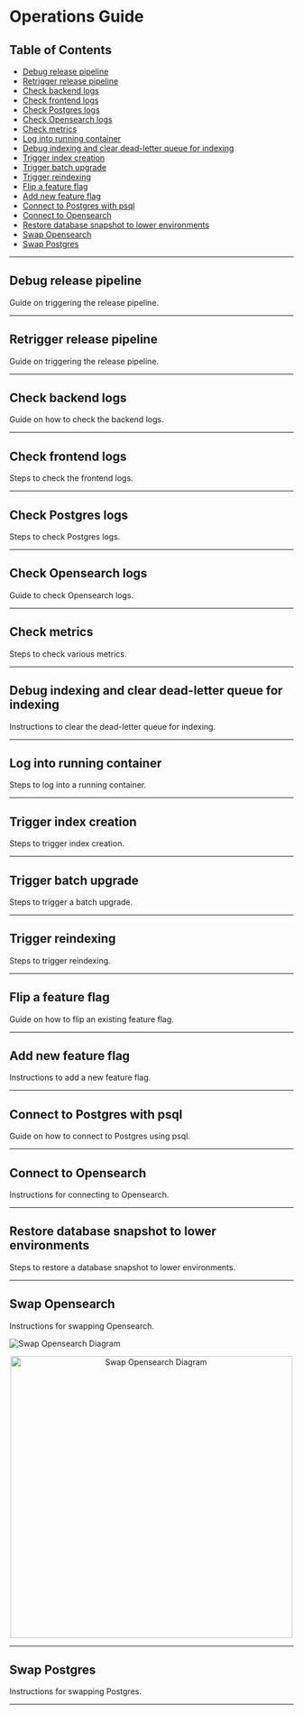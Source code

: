 # Operations Guide

## Table of Contents

- [Debug release pipeline](#debug-release-pipeline)
- [Retrigger release pipeline](#retrigger-release-pipeline)
- [Check backend logs](#check-backend-logs)
- [Check frontend logs](#check-frontend-logs)
- [Check Postgres logs](#check-postgres-logs)
- [Check Opensearch logs](#check-opensearch-logs)
- [Check metrics](#check-metrics)
- [Log into running container](#log-into-running-container)
- [Debug indexing and clear dead-letter queue for indexing](#debug-indexing-and-clear-dead-letter-queue-for-indexing)
- [Trigger index creation](#trigger-index-creation)
- [Trigger batch upgrade](#trigger-batch-upgrade)
- [Trigger reindexing](#trigger-reindexing)
- [Flip a feature flag](#flip-a-feature-flag)
- [Add new feature flag](#add-new-feature-flag)
- [Connect to Postgres with psql](#connect-to-postgres-with-psql)
- [Connect to Opensearch](#connect-to-opensearch)
- [Restore database snapshot to lower environments](#restore-database-snapshot-to-lower-environments)
- [Swap Opensearch](#swap-opensearch)
- [Swap Postgres](#swap-postgres)

---

## Debug release pipeline

Guide on triggering the release pipeline.

---

## Retrigger release pipeline

Guide on triggering the release pipeline.

---

## Check backend logs

Guide on how to check the backend logs.

---

## Check frontend logs

Steps to check the frontend logs.

---

## Check Postgres logs

Steps to check Postgres logs.

---

## Check Opensearch logs

Guide to check Opensearch logs.

---

## Check metrics

Steps to check various metrics.

---

## Debug indexing and clear dead-letter queue for indexing

Instructions to clear the dead-letter queue for indexing.

---

## Log into running container

Steps to log into a running container.

---

## Trigger index creation

Steps to trigger index creation.

---

## Trigger batch upgrade

Steps to trigger a batch upgrade.

---

## Trigger reindexing

Steps to trigger reindexing.

---

## Flip a feature flag

Guide on how to flip an existing feature flag.

---

## Add new feature flag

Instructions to add a new feature flag.

---

## Connect to Postgres with psql

Guide on how to connect to Postgres using psql.

---

## Connect to Opensearch

Instructions for connecting to Opensearch.

---

## Restore database snapshot to lower environments

Steps to restore a database snapshot to lower environments.

---

## Swap Opensearch

Instructions for swapping Opensearch.

![Swap Opensearch Diagram](./images/swap-opensearch-diagram.png)

<p align="center">
  <img src="./images/swap-opensearch-diagram.png" alt="Swap Opensearch Diagram" width="500">
</p>

---

## Swap Postgres

Instructions for swapping Postgres.

---
